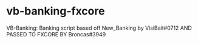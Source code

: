 # vb-banking-fxcore
VB-Banking: Banking script based off New_Banking by VisiBait#0712 AND PASSED TO FXCORE BY Broncas#3949
